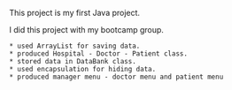 This project is my first Java project.

I did this project with my bootcamp group. 

    * used ArrayList for saving data.
    * produced Hospital - Doctor - Patient class.
    * stored data in DataBank class.
    * used encapsulation for hiding data.
    * produced manager menu - doctor menu and patient menu
